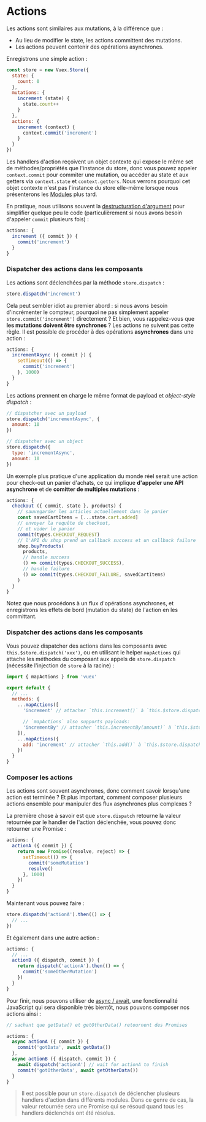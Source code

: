 # Actions

Les actions sont similaires aux mutations, à la différence que :

- Au lieu de modifier le state, les actions committent des mutations.
- Les actions peuvent contenir des opérations asynchrones.

Enregistrons une simple action :

``` js
const store = new Vuex.Store({
  state: {
    count: 0
  },
  mutations: {
    increment (state) {
      state.count++
    }
  },
  actions: {
    increment (context) {
      context.commit('increment')
    }
  }
})
```

Les handlers d'action reçoivent un objet contexte qui expose le même set de méthodes/propriétés que l'instance du store, donc vous pouvez appeler `context.commit` pour commiter une mutation, ou accéder au state et aux getters via `context.state` et `context.getters`. Nous verrons pourquoi cet objet contexte n'est pas l'instance du store elle-même lorsque nous présenterons les [Modules](moduels.md) plus tard.

En pratique, nous utilisons souvent la [destructuration d'argument](https://developer.mozilla.org/fr/docs/Web/JavaScript/Reference/Op%C3%A9rateurs/Affecter_par_d%C3%A9composition) pour simplifier quelque peu le code (particulièrement si nous avons besoin d'appeler `commit` plusieurs fois) :

``` js
actions: {
  increment ({ commit }) {
    commit('increment')
  }
}
```

### Dispatcher des actions dans les composants

Les actions sont déclenchées par la méthode `store.dispatch` :

``` js
store.dispatch('increment')
```

Cela peut sembler idiot au premier abord : si nous avons besoin d'incrémenter le compteur, pourquoi ne pas simplement appeler `store.commit('increment')` directement ? Et bien, vous rappelez-vous que **les mutations doivent être synchrones** ? Les actions ne suivent pas cette règle. Il est possible de procéder à des opérations **asynchrones** dans une action :

``` js
actions: {
  incrementAsync ({ commit }) {
    setTimeout(() => {
      commit('increment')
    }, 1000)
  }
}
```

Les actions prennent en charge le même format de payload et *object-style dispatch* :

``` js
// dispatcher avec un payload
store.dispatch('incrementAsync', {
  amount: 10
})

// dispatcher avec un object
store.dispatch({
  type: 'incrementAsync',
  amount: 10
})
```

Un exemple plus pratique d'une application du monde réel serait une action pour check-out un panier d'achats, ce qui implique **d'appeler une API asynchrone** et de **comitter de multiples mutations** :

``` js
actions: {
  checkout ({ commit, state }, products) {
    // sauvegarder les articles actuellement dans le panier
    const savedCartItems = [...state.cart.added]
    // envoyer la requête de checkout,
    // et vider le panier
    commit(types.CHECKOUT_REQUEST)
    // l'API du shop prend un callback success et un callback failure
    shop.buyProducts(
      products,
      // handle success
      () => commit(types.CHECKOUT_SUCCESS),
      // handle failure
      () => commit(types.CHECKOUT_FAILURE, savedCartItems)
    )
  }
}
```

Notez que nous procédons à un flux d'opérations asynchrones, et enregistrons les effets de bord (mutation du state) de l'action en les committant.

### Dispatcher des actions dans les composants

Vous pouvez dispatcher des actions dans les composants avec `this.$store.dispatch('xxx')`, ou en utilisant le helper `mapActions` qui attache les méthodes du composant aux appels de `store.dispatch` (nécessite l'injection de `store` à la racine) :

``` js
import { mapActions } from 'vuex'

export default {
  // ...
  methods: {
    ...mapActions([
      'increment' // attacher `this.increment()` à `this.$store.dispatch('increment')`

      // `mapActions` also supports payloads:
      'incrementBy' // attacher `this.incrementBy(amount)` à `this.$store.dispatch('incrementBy', amount)`
    ]),
    ...mapActions({
      add: 'increment' // attacher `this.add()` à `this.$store.dispatch('increment')`
    })
  }
}
```

### Composer les actions

Les actions sont souvent asynchrones, donc comment savoir lorsqu'une action est terminée ? Et plus important, comment composer plusieurs actions ensemble pour manipuler des flux asynchrones plus complexes ?

La première chose à savoir est que `store.dispatch` retourne la valeur retournée par le handler de l'action déclenchée, vous pouvez donc retourner une Promise :

``` js
actions: {
  actionA ({ commit }) {
    return new Promise((resolve, reject) => {
      setTimeout(() => {
        commit('someMutation')
        resolve()
      }, 1000)
    })
  }
}
```

Maintenant vous pouvez faire :

``` js
store.dispatch('actionA').then(() => {
  // ...
})
```

Et également dans une autre action :

``` js
actions: {
  // ...
  actionB ({ dispatch, commit }) {
    return dispatch('actionA').then(() => {
      commit('someOtherMutation')
    })
  }
}
```

Pour finir, nous pouvons utiliser de [async / await](https://tc39.github.io/ecmascript-asyncawait/), une fonctionnalité JavaScript qui sera disponible très bientôt, nous pouvons composer nos actions ainsi :

``` js
// sachant que getData() et getOtherData() retournent des Promises

actions: {
  async actionA ({ commit }) {
    commit('gotData', await getData())
  },
  async actionB ({ dispatch, commit }) {
    await dispatch('actionA') // wait for actionA to finish
    commit('gotOtherData', await getOtherData())
  }
}
```

> Il est possible pour un `store.dispatch` de déclencher plusieurs handlers d'action dans différents modules. Dans ce genre de cas, la valeur retournée sera une Promise qui se résoud quand tous les handlers déclenchés ont été résolus.
